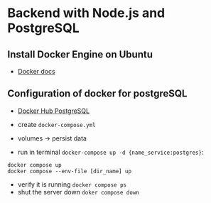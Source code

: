 # Backend with Node.js and PostgreSQL

## Install Docker Engine on Ubuntu

- [Docker docs](https://docs.docker.com/engine/install/ubuntu/) 

## Configuration of docker for postgreSQL

- [Docker Hub PostgreSQL](https://hub.docker.com/_/postgres) 

- create `docker-compose.yml`
- volumes -> persist data
- run in terminal `docker-compose up -d {name_service:postgres}`:
```
docker compose up
docker compose --env-file [dir_name] up
```
- verify it is running `docker compose ps`
- shut the server down `doker compose down`

